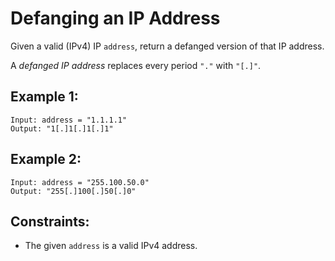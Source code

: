 # Defanging an IP Address

Given a valid (IPv4) IP `address`, return a defanged version of that IP address.

A _defanged IP address_ replaces every period `"."` with `"[.]"`.

## Example 1:

```
Input: address = "1.1.1.1"
Output: "1[.]1[.]1[.]1"
```

## Example 2:

```
Input: address = "255.100.50.0"
Output: "255[.]100[.]50[.]0"
```

## Constraints:

- The given `address` is a valid IPv4 address.
